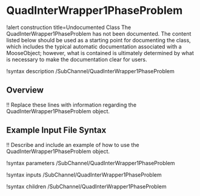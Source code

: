 # QuadInterWrapper1PhaseProblem

!alert construction title=Undocumented Class
The QuadInterWrapper1PhaseProblem has not been documented. The content listed below should be used as a starting point for
documenting the class, which includes the typical automatic documentation associated with a
MooseObject; however, what is contained is ultimately determined by what is necessary to make the
documentation clear for users.

!syntax description /SubChannel/QuadInterWrapper1PhaseProblem

## Overview

!! Replace these lines with information regarding the QuadInterWrapper1PhaseProblem object.

## Example Input File Syntax

!! Describe and include an example of how to use the QuadInterWrapper1PhaseProblem object.

!syntax parameters /SubChannel/QuadInterWrapper1PhaseProblem

!syntax inputs /SubChannel/QuadInterWrapper1PhaseProblem

!syntax children /SubChannel/QuadInterWrapper1PhaseProblem
